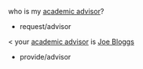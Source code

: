 who is my [academic advisor](role)?
* request/advisor

< your [academic advisor](role) is [Joe Bloggs](person)
* provide/advisor

